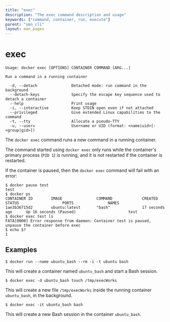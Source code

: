 ```yaml
---
title: "exec"
description: "The exec command description and usage"
keywords: ["command, container, run, execute"]
parent: "smn_cli"
layout: man_pages
---
```


# exec

    Usage: docker exec [OPTIONS] CONTAINER COMMAND [ARG...]

    Run a command in a running container

      -d, --detach               Detached mode: run command in the background
      --detach-keys              Specify the escape key sequence used to detach a container
      --help                     Print usage
      -i, --interactive          Keep STDIN open even if not attached
      --privileged               Give extended Linux capabilities to the command
      -t, --tty                  Allocate a pseudo-TTY
      -u, --user=                Username or UID (format: <name|uid>[:<group|gid>])

The `docker exec` command runs a new command in a running container.

The command started using `docker exec` only runs while the container's primary
process (`PID 1`) is running, and it is not restarted if the container is
restarted.

If the container is paused, then the `docker exec` command will fail with an error:

    $ docker pause test
    test
    $ docker ps
    CONTAINER ID        IMAGE               COMMAND             CREATED             STATUS                   PORTS               NAMES
    1ae3b36715d2        ubuntu:latest       "bash"              17 seconds ago      Up 16 seconds (Paused)                       test
    $ docker exec test ls
    FATA[0000] Error response from daemon: Container test is paused, unpause the container before exec
    $ echo $?
    1

## Examples

    $ docker run --name ubuntu_bash --rm -i -t ubuntu bash

This will create a container named `ubuntu_bash` and start a Bash session.

    $ docker exec -d ubuntu_bash touch /tmp/execWorks

This will create a new file `/tmp/execWorks` inside the running container
`ubuntu_bash`, in the background.

    $ docker exec -it ubuntu_bash bash

This will create a new Bash session in the container `ubuntu_bash`.
